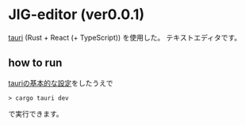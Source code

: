 # JIG-editor (ver0.0.1)

[tauri](https://tauri.app/) (Rust + React (+ TypeScript)) を使用した。
テキストエディタです。



## how to run 

[tauriの基本的な設定](https://tauri.app/v1/guides/getting-started/prerequisites)をしたうえで

```
> cargo tauri dev
```

で実行できます。


